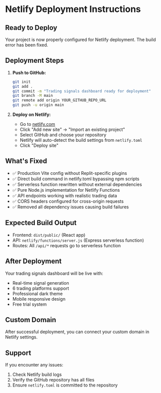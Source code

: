 # Netlify Deployment Instructions

## Ready to Deploy

Your project is now properly configured for Netlify deployment. The build error has been fixed.

## Deployment Steps

1. **Push to GitHub:**
   ```bash
   git init
   git add .
   git commit -m "Trading signals dashboard ready for deployment"
   git branch -M main
   git remote add origin YOUR_GITHUB_REPO_URL
   git push -u origin main
   ```

2. **Deploy on Netlify:**
   - Go to [netlify.com](https://netlify.com)
   - Click "Add new site" → "Import an existing project"
   - Select GitHub and choose your repository
   - Netlify will auto-detect the build settings from `netlify.toml`
   - Click "Deploy site"

## What's Fixed

- ✅ Production Vite config without Replit-specific plugins
- ✅ Direct build command in netlify.toml bypassing npm scripts
- ✅ Serverless function rewritten without external dependencies
- ✅ Pure Node.js implementation for Netlify Functions
- ✅ API endpoints working with realistic trading data
- ✅ CORS headers configured for cross-origin requests
- ✅ Removed all dependency issues causing build failures

## Expected Build Output

- Frontend: `dist/public/` (React app)
- API: `netlify/functions/server.js` (Express serverless function)
- Routes: All `/api/*` requests go to serverless function

## After Deployment

Your trading signals dashboard will be live with:
- Real-time signal generation
- 6 trading platforms support
- Professional dark theme
- Mobile responsive design
- Free trial system

## Custom Domain

After successful deployment, you can connect your custom domain in Netlify settings.

## Support

If you encounter any issues:
1. Check Netlify build logs
2. Verify the GitHub repository has all files
3. Ensure `netlify.toml` is committed to the repository